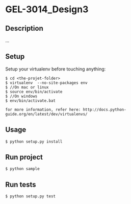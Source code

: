GEL-3014_Design3
================

Description
-----------
...

Setup
-----
Setup your virtualenv before touching anything:

    $ cd <the-projet-folder>
    $ virtualenv  --no-site-packages env
    $ //On mac or linux
    $ source env/bin/activate
    $ //On windows
    $ env/bin/activate.bat
    
    for more information, refer here: http://docs.python-guide.org/en/latest/dev/virtualenvs/
    

Usage
-----
    $ python setup.py install
    
Run project
-----------
    $ python sample

Run tests
---------
    $ python setup.py test
